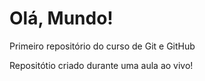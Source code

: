 # Olá, Mundo!
 Primeiro repositório do curso de Git e GitHub

Repositótio criado durante uma aula ao vivo!